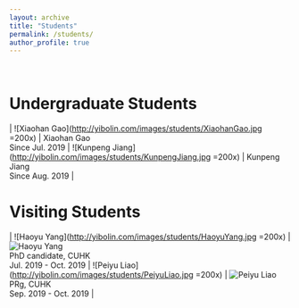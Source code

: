 ```yaml
---
layout: archive
title: "Students"
permalink: /students/
author_profile: true
---
```


<br>

Undergraduate Students
======

| ![Xiaohan Gao](http://yibolin.com/images/students/XiaohanGao.jpg =200x) | Xiaohan Gao<br>Since Jul. 2019 | ![Kunpeng Jiang](http://yibolin.com/images/students/KunpengJiang.jpg =200x) | Kunpeng Jiang<br>Since Aug. 2019 |

Visiting Students
======

| ![Haoyu Yang](http://yibolin.com/images/students/HaoyuYang.jpg =200x) | ![Haoyu Yang](https://phdyang007.github.io/)<br>PhD candidate, CUHK<br>Jul. 2019 - Oct. 2019 | ![Peiyu Liao](http://yibolin.com/images/students/PeiyuLiao.jpg =200x) | ![Peiyu Liao](https://enzoleo.github.io/)<br>PRg, CUHK<br>Sep. 2019 - Oct. 2019 |
